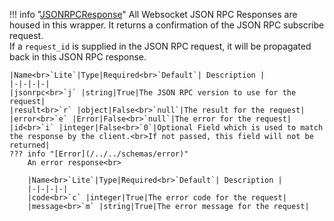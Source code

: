 !!! info "[JSONRPCResponse](/../../schemas/jsonrpc_response)"
    All Websocket JSON RPC Responses are housed in this wrapper. It returns a confirmation of the JSON RPC subscribe request.<br>If a `request_id` is supplied in the JSON RPC request, it will be propagated back in this JSON RPC response.<br>

    |Name<br>`Lite`|Type|Required<br>`Default`| Description |
    |-|-|-|-|
    |jsonrpc<br>`j` |string|True|The JSON RPC version to use for the request|
    |result<br>`r` |object|False<br>`null`|The result for the request|
    |error<br>`e` |Error|False<br>`null`|The error for the request|
    |id<br>`i` |integer|False<br>`0`|Optional Field which is used to match the response by the client.<br>If not passed, this field will not be returned|
    ??? info "[Error](/../../schemas/error)"
        An error response<br>

        |Name<br>`Lite`|Type|Required<br>`Default`| Description |
        |-|-|-|-|
        |code<br>`c` |integer|True|The error code for the request|
        |message<br>`m` |string|True|The error message for the request|
